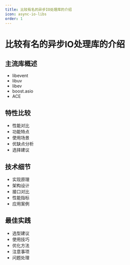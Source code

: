 ```yaml
---
title: 比较有名的异步IO处理库的介绍
icon: async-io-libs
order: 1
---
```


# 比较有名的异步IO处理库的介绍

## 主流库概述
- libevent
- libuv
- libev
- boost.asio
- ACE

## 特性比较
- 性能对比
- 功能特点
- 使用场景
- 优缺点分析
- 选择建议

## 技术细节
- 实现原理
- 架构设计
- 接口对比
- 性能指标
- 应用案例

## 最佳实践
- 选型建议
- 使用技巧
- 优化方法
- 注意事项
- 问题处理
